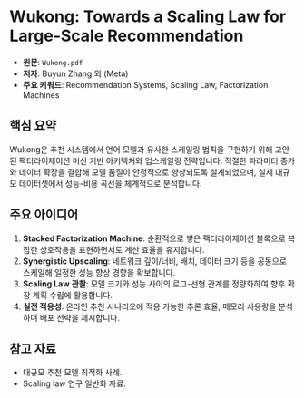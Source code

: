 # Wukong: Towards a Scaling Law for Large-Scale Recommendation

- **원문**: `Wukong.pdf`
- **저자**: Buyun Zhang 외 (Meta)
- **주요 키워드**: Recommendation Systems, Scaling Law, Factorization Machines

## 핵심 요약

Wukong은 추천 시스템에서 언어 모델과 유사한 스케일링 법칙을 구현하기 위해 고안된 팩터라이제이션 머신 기반 아키텍처와 업스케일링 전략입니다. 적절한 파라미터 증가와 데이터 확장을 결합해 모델 품질이 안정적으로 향상되도록 설계되었으며, 실제 대규모 데이터셋에서 성능-비용 곡선을 체계적으로 분석합니다.

## 주요 아이디어

1. **Stacked Factorization Machine**: 순환적으로 쌓은 팩터라이제이션 블록으로 복잡한 상호작용을 표현하면서도 계산 효율을 유지합니다.
2. **Synergistic Upscaling**: 네트워크 깊이/너비, 배치, 데이터 크기 등을 공동으로 스케일해 일정한 성능 향상 경향을 확보합니다.
3. **Scaling Law 관찰**: 모델 크기와 성능 사이의 로그-선형 관계를 정량화하여 향후 확장 계획 수립에 활용합니다.
4. **실전 적용성**: 온라인 추천 시나리오에 적용 가능한 추론 효율, 메모리 사용량을 분석하며 배포 전략을 제시합니다.

## 참고 자료

- 대규모 추천 모델 최적화 사례.
- Scaling law 연구 일반화 자료.
